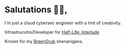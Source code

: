 # Salutations 🙋‍♂️,

I'm just a cloud cybersec engineer with a hint of creativity.

Infrastrucutre/Developer for [Half-Life: Interlude](https://halflifeinterlude.com)

Known for my [BreenGrub](https://breengrub.com) shenanigans.
